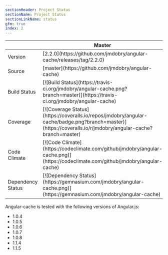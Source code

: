 ```yaml
---
sectionHeader: Project Status
sectionName: Project Status
sectionLinkName: status
gfm: true
index: 2
---
```

<table class="table">
<thead>
<tr>
<th></th>
<th>Master</th>
</tr>
</thead>
<tbody>
<tr>
<td>Version</td>
<td>[2.2.0](https://github.com/jmdobry/angular-cache/releases/tag/2.2.0)</td>
</tr>
<tr>
<td>Source</td>
<td>[master](https://github.com/jmdobry/angular-cache)</td>
</tr>
<tr>
<td>Build Status</td>
<td>[![Build Status](https://travis-ci.org/jmdobry/angular-cache.png?branch=master)](https://travis-ci.org/jmdobry/angular-cache)</td>
</tr>
<tr>
<td>Coverage</td>
<td>[![Coverage Status](https://coveralls.io/repos/jmdobry/angular-cache/badge.png?branch=master)](https://coveralls.io/r/jmdobry/angular-cache?branch=master)</td>
</tr>
<tr>
<td>Code Climate</td>
<td>[![Code Climate](https://codeclimate.com/github/jmdobry/angular-cache.png)](https://codeclimate.com/github/jmdobry/angular-cache)</td>
</tr>
<tr>
<td>Dependency Status</td>
<td>[![Dependency Status](https://gemnasium.com/jmdobry/angular-cache.png)](https://gemnasium.com/jmdobry/angular-cache)</td>
</tr>
</tbody>
</table>


Angular-cache is tested with the following versions of Angular.js:

- 1.0.4
- 1.0.5
- 1.0.6
- 1.0.7
- 1.0.8
- 1.1.4
- 1.1.5

